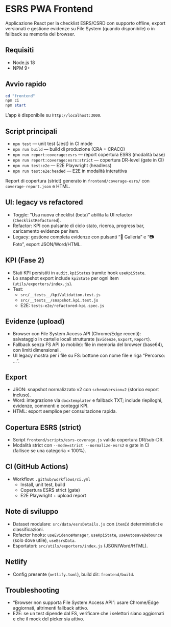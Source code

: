 # ESRS PWA Frontend

Applicazione React per la checklist ESRS/CSRD con supporto offline, export versionati e gestione evidenze su File System (quando disponibile) o in fallback su memoria del browser.

## Requisiti

- Node.js 18
- NPM 9+

## Avvio rapido

```powershell
cd "frontend"
npm ci
npm start
```

L’app è disponibile su `http://localhost:3000`.

## Script principali

- `npm test` — unit test (Jest) in CI mode
- `npm run build` — build di produzione (CRA + CRACO)
- `npm run report:coverage:esrs` — report copertura ESRS (modalità base)
- `npm run report:coverage:esrs:strict` — copertura DR-level (gate in CI)
- `npm run test:e2e` — E2E Playwright (headless)
- `npm run test:e2e:headed` — E2E in modalità interattiva

Report di copertura (strict) generato in `frontend/coverage-esrs/` con `coverage-report.json` e HTML.

## UI: legacy vs refactored

- Toggle: “Usa nuova checklist (beta)” abilita la UI refactor (`ChecklistRefactored`).
- Refactor: KPI con pulsante di ciclo stato, ricerca, progress bar, caricamento evidenze per item.
- Legacy: gestione completa evidenze con pulsanti “📁 Galleria” e “📷 Foto”, export JSON/Word/HTML.

## KPI (Fase 2)

- Stati KPI persistiti in `audit.kpiStates` tramite hook `useKpiState`.
- Lo snapshot export include `kpiState` per ogni item (`utils/exporters/index.js`).
- Test:
  - `src/__tests__/kpiValidation.test.js`
  - `src/__tests__/snapshot.kpi.test.js`
  - E2E: `tests-e2e/refactored-kpi.spec.js`

## Evidenze (upload)

- Browser con File System Access API (Chrome/Edge recenti): salvataggio in cartelle locali strutturate (`Evidenze`, `Export`, `Report`).
- Fallback senza FS API (o mobile): file in memoria del browser (base64), con limiti dimensionali.
- UI legacy mostra per i file su FS: bottone con nome file e riga “Percorso: …”.

## Export

- JSON: snapshot normalizzato v2 con `schemaVersion=2` (storico export incluso).
- Word: integrazione via `docxtemplater` e fallback TXT; include riepiloghi, evidenze, commenti e conteggi KPI.
- HTML: export semplice per consultazione rapida.

## Copertura ESRS (strict)

- Script `frontend/scripts/esrs-coverage.js` valida copertura DR/sub-DR.
- Modalità strict con `--mode=strict --normalize-esrs2` e gate in CI (fallisce se una categoria < 100%).

## CI (GitHub Actions)

- Workflow: `.github/workflows/ci.yml`
  - Install, unit test, build
  - Copertura ESRS strict (gate)
  - E2E Playwright + upload report

## Note di sviluppo

- Dataset modulare: `src/data/esrsDetails.js` con `itemId` deterministici e classificazioni.
- Refactor hooks: `useEvidenceManager`, `useKpiState`, `useAutosaveDebounce` (solo dove utile), `useEsrsData`.
- Esportatori: `src/utils/exporters/index.js` (JSON/Word/HTML).

## Netlify

- Config presente (`netlify.toml`), build dir: `frontend/build`.

## Troubleshooting

- “Browser non supporta File System Access API”: usare Chrome/Edge aggiornati, altrimenti fallback attivo.
- E2E: se un test dipende dal FS, verificare che i selettori siano aggiornati e che il mock del picker sia attivo.
